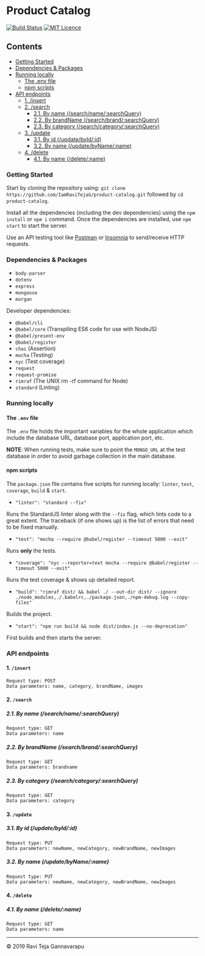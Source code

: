 # Product Catalog

[![Build Status](https://travis-ci.org/IamRaviTejaG/product-catalog.svg?branch=master)](https://travis-ci.org/IamRaviTejaG/product-catalog) [![MIT Licence](https://badges.frapsoft.com/os/mit/mit.png?v=103)](https://opensource.org/licenses/mit-license.php)

## Contents
- [Getting Started](#getting-started)
- [Dependencies &amp; Packages](#dependencies-amp-packages)
- [Running locally](#running-locally)
  - [The .env file](#the-env-file)
  - [npm scripts](#npm-scripts)
- [API endpoints](#api-endpoints)
  - [1. /insert](#1-insert)
  - [2. /search](#2-search)
    - [2.1. By name (/search/name/:searchQuery)](#21-by-name-searchnamesearchquery)
    - [2.2. By brandName (/search/brand/:searchQuery)](#22-by-brandname-searchbrandsearchquery)
    - [2.3. By category (/search/category/:searchQuery)](#23-by-category-searchcategorysearchquery)
  - [3. /update](#3-update)
    - [3.1. By id (/update/byId/:id)](#31-by-id-updatebyidid)
    - [3.2. By name (/update/byName/:name)](#32-by-name-updatebynamename)
  - [4. /delete](#4-delete)
    - [4.1. By name (/delete/:name)](#32-by-name-deletebynamename)

### Getting Started
Start by cloning the repository using: `git clone https://github.com/IamRaviTejaG/product-catalog.git` followed by `cd product-catalog`.

Install all the dependencies (including the dev dependencies) using the `npm install` or `npm i` command. Once the dependencies are installed, use `npm start` to start the server.

Use an API testing tool like [Postman](https://www.getpostman.com/downloads/) or [Insomnia](https://insomnia.rest/download/) to send/receive HTTP requests.

### Dependencies & Packages
- `body-parser`
- `dotenv`
- `express`
- `mongoose`
- `morgan`

Developer dependencies:

- `@babel/cli`
- `@babel/core` (Transpiling ES6 code for use with NodeJS)
- `@babel/present-env`
- `@babel/register`
- `chai` (Assertion)
- `mocha` (Testing)
- `nyc` (Test coverage)
- `request`
- `request-promise`
- `rimraf` (The UNIX rm -rf command for Node)
- `standard` (Linting)

### Running locally
#### The `.env` file
The `.env` file holds the important variables for the whole application which include the database URL, database port, application port, etc.

**NOTE**: When running tests, make sure to point the `MONGO_URL` at the test database in order to avoid garbage collection in the main database.

#### npm scripts
The `package.json` file contains five scripts for running locally: `linter`, `test`, `coverage`, `build` & `start`.

- `"linter": "standard --fix"`

Runs the StandardJS linter along with the `--fix` flag, which lints code to a great extent. The traceback (if one shows up) is the list of errors that need to be fixed manually.

- `"test": "mocha --require @babel/register --timeout 5000 --exit"`

Runs **only** the tests.

- `"coverage": "nyc --reporter=text mocha --require @babel/register --timeout 5000 --exit"`

Runs the test coverage & shows up detailed report.

- `"build": "rimraf dist/ && babel ./ --out-dir dist/ --ignore ./node_modules,./.babelrc,./package.json,./npm-debug.log --copy-files"`

Builds the project.

- `"start": "npm run build && node dist/index.js --no-deprecation"`

First builds and then starts the server.

### API endpoints
#### 1. `/insert`
```
Request type: POST
Data parameters: name, category, brandName, images
```

#### 2. `/search`
##### 2.1. By name (/search/name/:searchQuery)
```
Request type: GET
Data parameters: name
```

##### 2.2. By brandName (/search/brand/:searchQuery)
```
Request type: GET
Data parameters: brandname
```

##### 2.3. By category (/search/category/:searchQuery)
```
Request type: GET
Data parameters: category
```

#### 3. `/update`
##### 3.1. By id (/update/byId/:id)
```
Request type: PUT
Data parameters: newName, newCategory, newBrandName, newImages
```

##### 3.2. By name (/update/byName/:name)
```
Request type: PUT
Data parameters: newName, newCategory, newBrandName, newImages
```

#### 4. `/delete`
##### 4.1. By name (/delete/:name)
```
Request type: GET
Data parameters: name
```

---
© 2019 Ravi Teja Gannavarapu